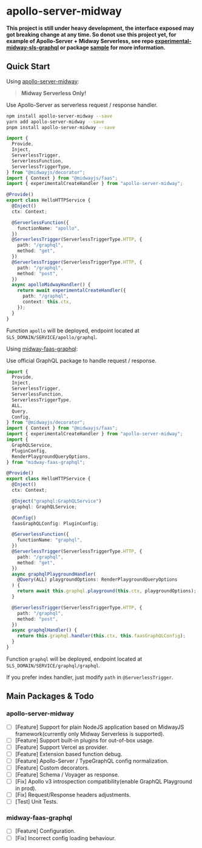 # apollo-server-midway

**This project is still under heavy development, the interface exposed may got breaking change at any time.
So donot use this project yet, for example of Apollo-Server + Midway Serverless, see repo [experimental-midway-sls-graphql](https://github.com/linbudu599/experimental-midway-sls-graphql) or package [sample](packages/sample/src/function/hello.ts) for more information.**

## Quick Start

Using [apollo-server-midway](packages/apollo-server-midway/README.md):

> **Midway Serverless Only!**

Use Apollo-Server as serverless request / response handler.

```bash
npm install apollo-server-midway --save
yarn add apollo-server-midway --save
pnpm install apollo-server-midway --save
```

```typescript
import {
  Provide,
  Inject,
  ServerlessTrigger,
  ServerlessFunction,
  ServerlessTriggerType,
} from "@midwayjs/decorator";
import { Context } from "@midwayjs/faas";
import { experimentalCreateHandler } from "apollo-server-midway";

@Provide()
export class HelloHTTPService {
  @Inject()
  ctx: Context;

  @ServerlessFunction({
    functionName: "apollo",
  })
  @ServerlessTrigger(ServerlessTriggerType.HTTP, {
    path: "/graphql",
    method: "get",
  })
  @ServerlessTrigger(ServerlessTriggerType.HTTP, {
    path: "/graphql",
    method: "post",
  })
  async apolloMidwayHandler() {
    return await experimentalCreateHandler({
      path: "/graphql",
      context: this.ctx,
    });
  }
}
```

Function `apollo` will be deployed, endpoint located at `SLS_DOMAIN/SERVICE/apollo/graphql`.

Using [midway-faas-graphql](packages/apollo-server-midway/README.md):

Use official GraphQL package to handle request / response.

```typescript
import {
  Provide,
  Inject,
  ServerlessTrigger,
  ServerlessFunction,
  ServerlessTriggerType,
  ALL,
  Query,
  Config,
} from "@midwayjs/decorator";
import { Context } from "@midwayjs/faas";
import { experimentalCreateHandler } from "apollo-server-midway";
import {
  GraphQLService,
  PluginConfig,
  RenderPlaygroundQueryOptions,
} from "midway-faas-graphql";

@Provide()
export class HelloHTTPService {
  @Inject()
  ctx: Context;

  @Inject("graphql:GraphQLService")
  graphql: GraphQLService;

  @Config()
  faasGraphQLConfig: PluginConfig;

  @ServerlessFunction({
    functionName: "graphql",
  })
  @ServerlessTrigger(ServerlessTriggerType.HTTP, {
    path: "/graphql",
    method: "get",
  })
  async graphqlPlaygroundHandler(
    @Query(ALL) playgroundOptions: RenderPlaygroundQueryOptions
  ) {
    return await this.graphql.playground(this.ctx, playgroundOptions);
  }

  @ServerlessTrigger(ServerlessTriggerType.HTTP, {
    path: "/graphql",
    method: "post",
  })
  async graphqlHandler() {
    return this.graphql.handler(this.ctx, this.faasGraphQLConfig);
  }
}
```

Function `graphql` will be deployed, endpoint located at `SLS_DOMAIN/SERVICE/graphql/graphql`.

If you prefer index handler, just modify `path` in `@ServerlessTrigger`.

## Main Packages & Todo

### apollo-server-midway

- [ ] [Feature] Support for plain NodeJS application based on MidwayJS framework(currently only Midway Serverless is supported).
- [ ] [Feature] Support built-in plugins for out-of-box usage.
- [ ] [Feature] Support Vercel as provider.
- [ ] [Feature] Extension based function debug.
- [ ] [Feature] Apollo-Server / TypeGraphQL config normalization.
- [ ] [Feature] Custom decorators.
- [ ] [Feature] Schema / Voyager as response.
- [ ] [Fix] Apollo v3 introspection compatibility(enable GraphQL Playground in prod).
- [ ] [Fix] Request/Response headers adjustments.
- [ ] [Test] Unit Tests.

### midway-faas-graphql

- [ ] [Feature] Configuration.
- [ ] [Fix] Incorrect config loading behaviour.
